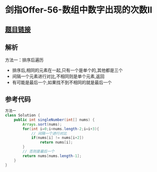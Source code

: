 # 剑指Offer-56-数组中数字出现的次数II

## [题目链接](https://leetcode-cn.com/problems/shu-zu-zhong-shu-zi-chu-xian-de-ci-shu-ii-lcof/)

## 解析
方法一：排序后遍历
- 排序后,相同的元素在一起,只有一个是单个的,其他都是三个
- 间隔一个元素进行对比,不相同则是单个元素,返回
- 有可能是最后一个,如果找不到不相同的就是最后一个

## 参考代码
```Java
方法一
class Solution {
    public int singleNumber(int[] nums) {
        Arrays.sort(nums);
        for(int i=0;i<nums.length-2;i=i+3){
            // 间隔一个进行对比
            if(nums[i] != nums[i+2])
                return nums[i];
        }
        // 否则是最后一个
        return nums[nums.length-1];
    }
}

```